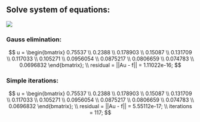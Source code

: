 ## Solve system of equations:
<img src="https://render.githubusercontent.com/render/math?math=Au = f; \\ A = a_{ij} = \begin{cases} 1 , \ \ \ \ \ \ i = j,\\\frac{1}{i^2 + j}, \ i \neq j;\end{cases}\\ f_i = 1/i \\ \ \ \ \ \ i,j = 1 .. 12; \end{comment}">

### Gauss elimination:
$$
u = 
\begin{bmatrix}
0.75537
\\
0.2388
\\
0.178903
\\
0.15087
\\
0.131709
\\
0.117033
\\
0.105271
\\
0.0956054
\\
0.0875217
\\
0.0806659
\\
0.074783
\\
0.0696832
\end{bmatrix};
\\
residual = ||Au - f|| = 1.11022e-16;
$$

### Simple iterations:
$$
u = 
\begin{bmatrix}
0.75537
\\
0.2388
\\
0.178903
\\
0.15087
\\
0.131709
\\
0.117033
\\
0.105271
\\
0.0956054
\\
0.0875217
\\
0.0806659
\\
0.074783
\\
0.0696832
\end{bmatrix};
\\
residual = ||Au - f|| = 5.55112e-17;
\\
iterations = 117;
$$
